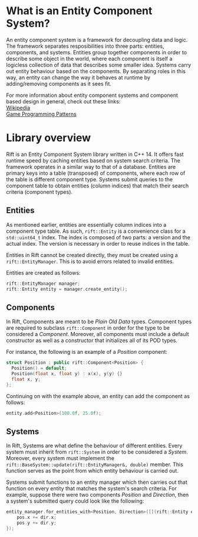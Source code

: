 # What is an Entity Component System?
An entity component system is a framework for decoupling data and logic. The framework separates resposibilities into three parts: entities, components, and systems. Entities group together components in order to describe some object in the world, where each component is itself a logicless collection of data that describes some smaller idea. Systems carry out entity behaviour based on the components. By separating roles in this way, an entity can change the way it behaves at runtime by adding/removing components as it sees fit. 

For more information about entity component systems and component based design in general, check out these links:  
[Wikipedia](https://en.wikipedia.org/wiki/Entity%E2%80%93component%E2%80%93system)  
[Game Programming Patterns](http://gameprogrammingpatterns.com/component.html)

# Library overview
Rift is an Entity Component System library written in C++ 14. It offers fast runtime speed by caching entities based on system search criteria. The framework operates in a similar way to that of a database. Entities are primary keys into a table (transposed) of components, where each row of the table is different component type. Systems submit queries to the component table to obtain entities (column indices) that match their search criteria (component types). 

## Entities
As mentioned earlier, entities are essentially column indices into a component type table. As such, `rift::Entity` is a convenience class for a `std::uint64_t` index. The index is composed of two parts: a version and the actual index. The version is necessary in order to reuse indices in the table. 

Entities in Rift cannot be created directly, they must be created using a `rift::EntityManager`. This is to avoid errors related to invalid entities.

Entities are created as follows:
```cpp
rift::EntityManager manager;
rift::Entity entity = manager.create_entity();
```

## Components 
In Rift, Components are meant to be *Plain Old Data* types. Component types are required to subclass `rift::Component` in order for the type to be considered a *Component*. Moreover, all components must include a default constructor as well as a constructor that initializes all of its POD types. 

For instance, the following is an example of a *Position* component:
```cpp
struct Position : public rift::Component<Position> {
  Position() = default;
  Position(float x, float y) : x(x), y(y) {}
  float x, y;
};
```

Continuing on with the example above, an entity can add the component as follows:
```cpp
entity.add<Position>(100.0f, 25.0f);
```

## Systems
In Rift, Systems are what define the behaviour of different entities.
Every system must inherit from `rift::System` in order to be considered a *System*. Moreover, every system must implement the `rift::BaseSystem::update(rift::EntityManager&, double)` member. This function serves as the point from which entity behaviour is carried out. 

Systems submit functions to an entity manager which then carries out that function on every entity that matches the system's search criteria. 
For example, suppose there were two components *Position* and *Direction*, then a system's submitted query could look like the following:
```cpp
entity_manager.for_entities_with<Position, Direction>([](rift::Entity entity, Position& pos, Direction& dir){
    pos.x += dir.x;
    pos.y += dir.y;
});
```

